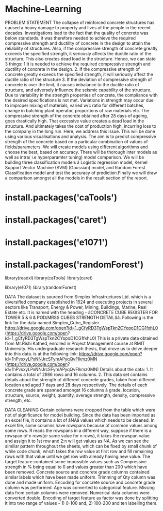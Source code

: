 # Machine-Learning
PROBLEM STATEMENT
The collapse of reinforced concrete structures has caused a heavy damage to property and lives of the people in the recent decades. Investigations lead to the fact that the quality of concrete was below standards. It was therefore needed to achieve the required compressive strength and ductility of concrete in the design to attain the reliability of structures. Also, if the compressive strength of concrete greatly exceeds the specified strength, it seriously affects the ductile ratio of the structure. This also creates dead load in the structure.
Hence, we can state 3 things: 1.It is needed to achieve the required compressive strength and ductility of concrete in the design. 2. If the compressive strength of concrete greatly exceeds the specified strength, it will seriously affect the ductile ratio of the structure 3. If the deviation of compressive strength of concrete is over the limit, it causes imbalance to the ductile ratio of structure, and adversely influence the seismic capability of the structure.
Due to variability in the strength properties of concrete, the compliance with the desired specifications is not met. Variations in strength may occur due to improper mixing of materials, varied w/c ratio for different batches, change in batching plant operator, proportions of raw materials etc. The compressive strength of the concrete obtained after 28 days of ageing, goes drastically high. That excessive value creates a dead load in the structure. And ultimately takes the cost of production high, incurring loss to the company in the long run.
Here, we address this issue. This will be done using various visualisations and analysis. 
The aim is to predict compressive strength of the concrete based on a particular combination of 
values of fields/parameters. We will create models using different algorithms and choose the best, 
based on accuracy. There will be thorough inter models as well as 
intra( i.e hyperparamter tuning) model comparison. 
We will be building three classification models â Logistic regression model, 
Kernel Support Vector Machine (SVM) (Gaussian) model, and Random Forest Classification model and 
test the accuracy of prediction.Finally we will draw a comparison amongst all the models in the result 
section of the report.

# install.packages('caTools')
# install.packages('caret')
# install.packages('e1071')
# install.packages('randomForest')
library(readxl) 
library(caTools) 
library(caret)

library(e1071) library(randomForest)

DATA
The dataset is sourced from Simplex Infrastructures Ltd. which is a diversified company established in 1924 and executing projects in several sectors like Transport, Energy & Power, Mining, Buildings, Marine, Real Estate etc. It is named with the heading - âCONCRETE CUBE REGISTER FOR TOWER 5 & 6 & POD/MRSS CUBES STRENGTH DETAILSâ. Following is the link for the data named Simplex_Cube_Register.
https://drive.google.com/open?id=1_gCfyRD3TgWspTkn2CYopoD1CG1fxhL0 (https://drive.google.com/open? id=1_gCfyRD3TgWspTkn2CYopoD1CG1fxhL0)
This is a private data obtained from Mr.Rishi Kathed, enrolled in Project Management course at RMIT University. His undergraduate research thesis, that drove us to delve deeper into this data. is at the following link:
https://drive.google.com/open?id=1hPvsxyLPxNNJrcSFymAPyqQvFIkmz0MN (https://drive.google.com/open? id=1hPvsxyLPxNNJrcSFymAPyqQvFIkmz0MN)
Details about the data: 1. It contains a total of 2986 rows and 16 columns. 2. This data set contains details about the strength of different concrete grades, taken from different location and aged 7 days and 28 days respectively. The details of each concrete grade are spanned amongst 16 columns â grade, location, structure, source, weight, quantity, average strength, density, compressive strength, etc.

DATA CLEANING
Certain columns were dropped from the table which 
were not of significance for model building. 
Since the data has been imported as an excel file, 
it contains a lot of âNAâ values which needs to be cleaned. 
In excel file, some columns have rowspans because of common values among some rows. 
R reads the rowspans in a different way, suppose if there is a rowspan of n 
rows(or same value for n rows), it takes the rowspan value and assign it to 1st row and 2:n will 
get values as NA. As we can see the similiar pattern throughout the sheets, which can be fixed by 
small chunk of while code chunk, which takes the row value at first row and fill remaining rows 
with that value until we get row with already having new value. 
The target feature contained some impossible values such as Compressive strength in % 
being equal to 0 and values greater than 200 which have been removed. Concrete source and concrete grade columns contained similar labels which have been made uniform. Trimming of Qty column was done and made uniform. Encoding for concrete source and concrete grade column was performed. Age was converted to categorical feature. Missing data from certain columns were removed. 
Numerical data columns were converted double. Encoding of target feature as factor was done by splitting it into two range of values - 1) 0-100 and, 2) 100-200 and ten labelling them.
